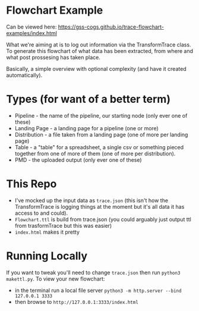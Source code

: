 
# Flowchart Example

Can be viewed here: https://gss-cogs.github.io/trace-flowchart-examples/index.html

What we're aiming at is to log out information via the TransformTrace class. To generate this flowchart of what data has been extracted, from where and what post prossesing has taken place.

Basically, a simple overview with optional complexity (and have it created automatically).


# Types (for want of a better term)

* Pipeline - the name of the pipeline, our starting node (only ever one of these)
* Landing Page - a landing page for a pipeline (one or more)
* Distribution - a file taken from a landing page (one of more per landing page)
* Table - a "table" for a spreadsheet, a single csv or something pieced together from one of more of them (one of more per distribution).
* PMD - the uploaded output (only ever one of these)

# This Repo

* I've mocked up the input data as `trace.json` (this isn't how the TransformTrace is logging things at the moment but it's all data it has access to and could). 
* `Flowchart.ttl` is build from trace.json (you could arguably just output ttl from trasformTrace but this was easier)
* `index.html` makes it pretty

# Running Locally

If you want to tweak you'll need to change `trace.json` then run `python3 makettl.py`. To view your new flowchart:
* in the terminal run a local file server `python3 -m http.server --bind 127.0.0.1 3333`
* then browse to `http://127.0.0.1:3333/index.html`
